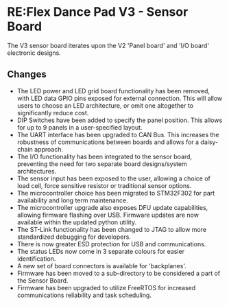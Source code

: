 # RE:Flex Dance Pad V3 - Sensor Board

The V3 sensor board iterates upon the V2 'Panel board' and 'I/O board' electronic designs.

## Changes

- The LED power and LED grid board functionality has been removed, with LED data GPIO pins exposed for external connection. This will allow users to choose an LED architecture, or omit one altogether to significantly reduce cost.
- DIP Switches have been added to specify the panel position. This allows for up to 9 panels in a user-specified layout.
- The UART interface has been upgraded to CAN Bus. This increases the robustness of communications between boards and allows for a daisy-chain approach.
- The I/O functionality has been integrated to the sensor board, preventing the need for two separate board designs/system architectures. 
- The sensor input has been exposed to the user, allowing a choice of load cell, force sensitive resistor or traditional sensor options.
- The microcontroller choice has been migrated to STM32F302 for part availability and long term maintenance.
- The microcontroller upgrade also exposes DFU update capabilities, allowing firmware flashing over USB. Firmware updates are now available within the updated python utility.
- The ST-Link functionality has been changed to JTAG to allow more standardized debugging for developers.
- There is now greater ESD protection for USB and communications.
- The status LEDs now come in 3 separate colours for easier identification.
- A new set of board connectors is available for 'backplanes'.
- Firmware has been moved to a sub-directory to be considered a part of the Sensor Board.
- Firmware has been upgraded to utilize FreeRTOS for increased communications reliability and task scheduling.